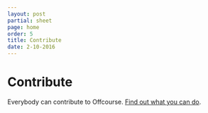 ```yaml
---
layout: post
partial: sheet
page: home
order: 5
title: Contribute
date: 2-10-2016
---
```

# Contribute

Everybody can contribute to Offcourse. [Find out what you can do](https://offcourse.io/contribute).
